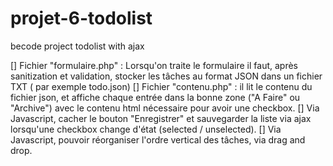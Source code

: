 # projet-6-todolist
becode project todolist with ajax

[] Fichier "formulaire.php" : Lorsqu'on traite le formulaire il faut, après sanitization et validation, stocker les tâches au format JSON dans un fichier TXT ( par exemple todo.json)
[] Fichier "contenu.php" : il lit le contenu du fichier json, et affiche chaque entrée dans la bonne zone ("A Faire" ou "Archive") avec le contenu html nécessaire pour avoir une checkbox.
[] Via Javascript, cacher le bouton "Enregistrer" et sauvegarder la liste via ajax lorsqu'une checkbox change d'état (selected / unselected).
[] Via Javascript, pouvoir réorganiser l'ordre vertical des tâches, via drag and drop.